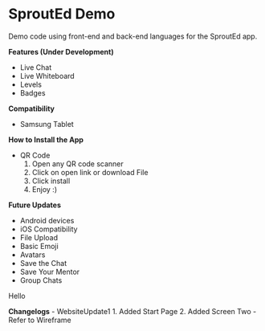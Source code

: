 # SproutEd Demo
Demo code using front-end and back-end languages for the SproutEd app.

**Features (Under Development)**  
  - Live Chat
  - Live Whiteboard
  - Levels
  - Badges

**Compatibility**
  - Samsung Tablet

**How to Install the App**
  - QR Code
    1. Open any QR code scanner
    2. Click on open link or download File
    3. Click install
    4. Enjoy :)

**Future Updates**
  - Android devices
  - iOS Compatibility
  - File Upload
  - Basic Emoji
  - Avatars
  - Save the Chat
  - Save Your Mentor
  - Group Chats

Hello

**Changelogs**
    - WebsiteUpdate1
        1. Added Start Page
        2. Added Screen Two
            - Refer to Wireframe